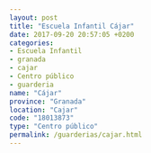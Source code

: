 ```yaml
---
layout: post
title: "Escuela Infantil Cájar"
date: 2017-09-20 20:57:05 +0200
categories:
- Escuela Infantil
- granada
- cajar
- Centro público
- guarderia
name: "Cájar"
province: "Granada"
location: "Cajar"
code: "18013873"
type: "Centro público"
permalink: /guarderias/cajar.html
---
```

